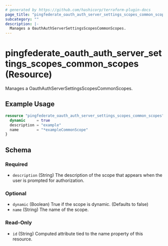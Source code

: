 ```yaml
---
# generated by https://github.com/hashicorp/terraform-plugin-docs
page_title: "pingfederate_oauth_auth_server_settings_scopes_common_scopes Resource - terraform-provider-pingfederate"
subcategory: ""
description: |-
  Manages a OauthAuthServerSettingsScopesCommonScopes.
---
```


# pingfederate_oauth_auth_server_settings_scopes_common_scopes (Resource)

Manages a OauthAuthServerSettingsScopesCommonScopes.

## Example Usage

```terraform
resource "pingfederate_oauth_auth_server_settings_scopes_common_scopes" "oauthAuthServerSettingsScopesCommonScopesExample" {
  dynamic     = true
  description = "example"
  name        = "*exampleCommonScope"
}
```

<!-- schema generated by tfplugindocs -->
## Schema

### Required

- `description` (String) The description of the scope that appears when the user is prompted for authorization.

### Optional

- `dynamic` (Boolean) True if the scope is dynamic. (Defaults to false)
- `name` (String) The name of the scope.

### Read-Only

- `id` (String) Computed attribute tied to the name property of this resource.
